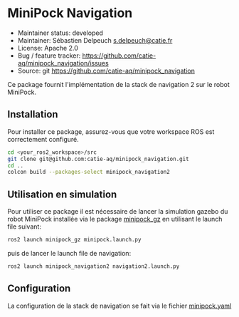 # MiniPock Navigation

- Maintainer status: developed
- Maintainer: Sébastien Delpeuch [s.delpeuch@catie.fr](mailto:s.delpeuch@catie.fr)
- License: Apache 2.0
- Bug / feature tracker: https://github.com/catie-aq/minipock_navigation/issues
- Source: git https://github.com/catie-aq/minipock_navigation

Ce package fournit l'implémentation de la stack de navigation 2 sur le robot MiniPock.

## Installation

Pour installer ce package, assurez-vous que votre workspace ROS est correctement configuré.

```bash
cd <your_ros2_workspace>/src
git clone git@github.com:catie-aq/minipock_navigation.git
cd ..
colcon build --packages-select minipock_navigation2
```

## Utilisation en simulation

Pour utiliser ce package il est nécessaire de lancer la simulation gazebo du robot MiniPock installée via le
package [minipock_gz](https://github.com/catie-aq/minipock_gz) en utilisant le launch file suivant:

```bash
ros2 launch minipock_gz minipock.launch.py
```

puis de lancer le launch file de navigation:

```bash
ros2 launch minipock_navigation2 navigation2.launch.py
```

## Configuration

La configuration de la stack de navigation se fait via le
fichier [minipock.yaml](https://github.com/catie-aq/minipock_navigation/blob/main/minipock_navigation2/param/minipock.yaml)
